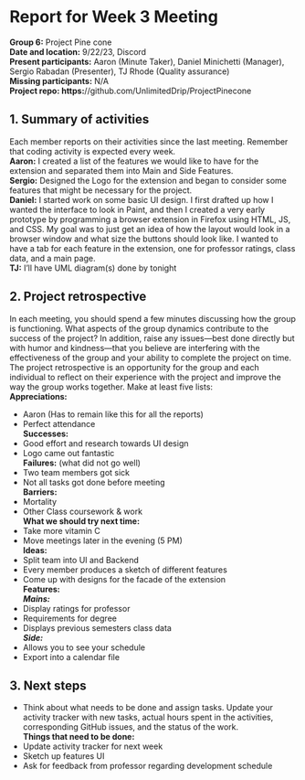# **Report for Week 3 Meeting**
**Group 6:** Project Pine cone<br>
**Date and location:** 9/22/23, Discord<br>
**Present participants:** Aaron (Minute Taker), Daniel Minichetti (Manager), Sergio Rabadan (Presenter), TJ Rhode (Quality assurance)<br>
**Missing participants:** N/A<br>
**Project repo: https:**//github.com/UnlimitedDrip/ProjectPinecone<br>
## **1. Summary of activities**
Each member reports on their activities since the last meeting. Remember that coding activity is expected every week. <br>
**Aaron:** I created a list of the features we would like to have for the extension and separated them into Main and Side Features.<br>
**Sergio:** Designed the Logo for the extension and began to consider some features that might be necessary for the project.<br>
**Daniel:** I started work on some basic UI design. I first drafted up how I wanted the interface to look in Paint, and then I created a very early prototype by programming a browser extension in Firefox using HTML, JS, and CSS. My goal was to just get an idea of how the layout would look in a browser window and what size the buttons should look like. I wanted to have a tab for each feature in the extension, one for professor ratings, class data, and a main page. <br>
**TJ:** I’ll have UML diagram(s) done by tonight<br>
## **2. Project retrospective**
In each meeting, you should spend a few minutes discussing how the group is functioning. What aspects of the group dynamics contribute to the success of the project? In addition, raise any issues—best done directly but with humor and kindness—that you believe are interfering with the effectiveness of the group and your ability to complete the project on time.<br>
The project retrospective is an opportunity for the group and each individual to reflect on their experience with the project and improve the way the group works together. Make at least five lists:<br>
**Appreciations:** <br>
- Aaron (Has to remain like this for all the reports)<br>
- Perfect attendance<br>
**Successes:** <br>
- Good effort and research towards UI design<br>
- Logo came out fantastic<br>
**Failures:** (what did not go well)<br>
- Two team members got sick<br>
- Not all tasks got done before meeting<br>
**Barriers:** <br>
- Mortality <br>
- Other Class coursework & work<br>
**What we should try next time:** <br>
- Take more vitamin C<br>
- Move meetings later in the evening (5 PM)<br>
**Ideas:** <br>
- Split team into UI and Backend<br>
- Every member produces a sketch of different features<br>
- Come up with designs for the facade of the extension<br>
**Features:** <br>
***Mains:*** <br>
- Display ratings for professor<br>
- Requirements for degree<br>
- Displays previous semesters class data<br>
***Side:***<br>
- Allows you to see your schedule<br>
- Export into a calendar file<br>
## **3. Next steps**<br>
- Think about what needs to be done and assign tasks. Update your activity tracker with new tasks, actual hours spent in the activities, corresponding GitHub issues, and the status of the work.<br>
**Things that need to be done:**<br>
- Update activity tracker for next week<br> 
- Sketch up features UI<br>
- Ask for feedback from professor regarding development schedule
 
